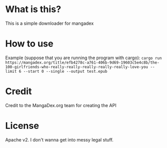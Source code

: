 # What is this?
This is a simple downloader for mangadex

# How to use
Example (suppose that you are running the program with cargo):
```cargo run https://mangadex.org/title/efb4278c-a761-406b-9d69-19603c5e4c8b/the-100-girlfriends-who-really-really-really-really-really-love-you --limit 6 --start 0 --single --output test.epub```

# Credit
Credit to the MangaDex.org team for creating the API

# License
Apache v2. I don't wanna get into messy legal stuff.
